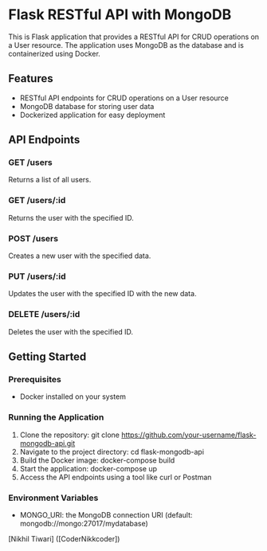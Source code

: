 Flask RESTful API with MongoDB
=============================

This is Flask application that provides a RESTful API for CRUD operations on a User resource. The application uses MongoDB as the database and is containerized using Docker.

Features
--------

* RESTful API endpoints for CRUD operations on a User resource
* MongoDB database for storing user data
* Dockerized application for easy deployment

API Endpoints
-------------

### GET /users

Returns a list of all users.

### GET /users/:id

Returns the user with the specified ID.

### POST /users

Creates a new user with the specified data.

### PUT /users/:id

Updates the user with the specified ID with the new data.

### DELETE /users/:id

Deletes the user with the specified ID.

Getting Started
---------------

### Prerequisites

* Docker installed on your system

### Running the Application

1. Clone the repository: git clone https://github.com/your-username/flask-mongodb-api.git
2. Navigate to the project directory: cd flask-mongodb-api
3. Build the Docker image: docker-compose build
4. Start the application: docker-compose up
5. Access the API endpoints using a tool like curl or Postman

### Environment Variables

* MONGO_URI: the MongoDB connection URI (default: mongodb://mongo:27017/mydatabase)


[Nikhil Tiwari] ([CoderNikkcoder])
